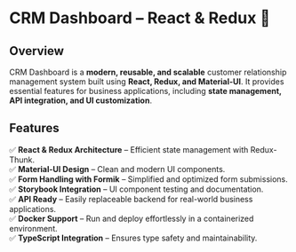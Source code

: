 # **CRM Dashboard – React & Redux** 🚀

## **Overview**

CRM Dashboard is a **modern, reusable, and scalable** customer relationship management system built using **React, Redux, and Material-UI**. It provides essential features for business applications, including **state management, API integration, and UI customization**.

## **Features**

✅ **React & Redux Architecture** – Efficient state management with Redux-Thunk.  
✅ **Material-UI Design** – Clean and modern UI components.  
✅ **Form Handling with Formik** – Simplified and optimized form submissions.  
✅ **Storybook Integration** – UI component testing and documentation.  
✅ **API Ready** – Easily replaceable backend for real-world business applications.  
✅ **Docker Support** – Run and deploy effortlessly in a containerized environment.  
✅ **TypeScript Integration** – Ensures type safety and maintainability.
